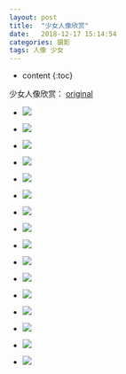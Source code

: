 ```yaml
---
layout: post
title:  "少女人像欣赏"
date:   2018-12-17 15:14:54
categories: 摄影
tags: 人像 少女
---
```


* content
{:toc}

少女人像欣赏：
[original](https://portrait.tuchong.com/25440154/#image257885908)

* ![](https://photo.tuchong.com/1322977/f/476645019.jpg)

* ![](https://photo.tuchong.com/1322977/f/463275642.jpg)

* ![](https://photo.tuchong.com/1322977/f/139265696.jpg)

* ![](https://photo.tuchong.com/1322977/f/410912373.jpg)

* ![](https://photo.tuchong.com/1322977/f/179373722.jpg)

* ![](https://photo.tuchong.com/1322977/f/434439847.jpg)

* ![](https://photo.tuchong.com/1322977/f/422119204.jpg)

* ![](https://photo.tuchong.com/1322977/f/616040126.jpg)

* ![](https://photo.tuchong.com/1322977/f/308020875.jpg)

* ![](https://photo.tuchong.com/1322977/f/584845004.jpg)

* ![](https://photo.tuchong.com/1322977/f/132449989.jpg)

* ![](https://photo.tuchong.com/1322977/f/456787607.jpg)

* ![](https://photo.tuchong.com/1322977/f/228656867.jpg)

* ![](https://photo.tuchong.com/1322977/f/254019234.jpg)

* ![](https://photo.tuchong.com/1322977/f/273090210.jpg)

* ![](https://photo.tuchong.com/1322977/f/257885908.jpg)

 